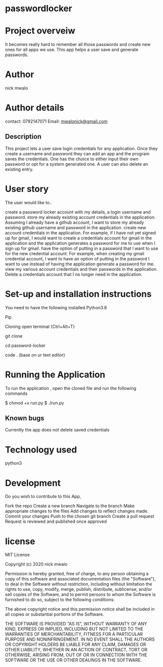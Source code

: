 # passwordlocker

# Project overveiw
It becomes really hard to remember all those passwords and create new ones for all apps we use. This app helps a user save and generate passwords.

# Author
nick mwalo

# Author details
contact: 0792147071
Email: mwalonick@gmail.com

## Description
This project lets a user save login credentials for any application. Once they create a username and password they can add an app and the program saves the credentials. One has the choice to either input their own password or opt for a system generated one. A user can also delete an existing entry.

# User story
The user would like to..

create a password locker account with my details, a login username and password. store my already existing account credentials in the application. Assuming I already have a github account, I want to store my already existing github username and password in the application. create new account credentials in the application. For example, if I have not yet signed up for gmail, I would want to create a credentials account for gmail in the application and the application generates a password for me to use when I sign up for gmail. have the option of putting in a password that I want to use for the new credential account. For example, when creating my gmail credential account, I want to have an option of putting in the password I want to use instead of having the application generate a password for me. view my various account credentials and their passwords in the application. Delete a credentials account that I no longer need in the application.

 # Set-up and installation instructions

You need to have the following installed
Python3.8

Pip

Cloning
open terminal {Ctrl+Alt+T}

git clone

cd password-locker

code . (base on ur text editor)

# Running the Application
To run the application , open the cloned file and run the following commands

$ chmod +x run.py $ ./run.py

## Known bugs
Currently the app does not delete saved credentials

# Technology used
python3

# Development
Do you wish to contribute to this App,

Fork the repo Create a new branch Navigate to the branch Make appropriate changes to the files Add changes to reflect changes made. Commit your changes Push to the chosen git branch Create a pull request Request is reviewed and published once approved

# license
MIT License

Copyright (c) 2020 nick mwalo

Permission is hereby granted, free of charge, to any person obtaining a copy of this software and associated documentation files (the "Software"), to deal in the Software without restriction, including without limitation the rights to use, copy, modify, merge, publish, distribute, sublicense, and/or sell copies of the Software, and to permit persons to whom the Software is furnished to do so, subject to the following conditions:

The above copyright notice and this permission notice shall be included in all copies or substantial portions of the Software.

THE SOFTWARE IS PROVIDED "AS IS", WITHOUT WARRANTY OF ANY KIND, EXPRESS OR IMPLIED, INCLUDING BUT NOT LIMITED TO THE WARRANTIES OF MERCHANTABILITY, FITNESS FOR A PARTICULAR PURPOSE AND NONINFRINGEMENT. IN NO EVENT SHALL THE AUTHORS OR COPYRIGHT HOLDERS BE LIABLE FOR ANY CLAIM, DAMAGES OR OTHER LIABILITY, WHETHER IN AN ACTION OF CONTRACT, TORT OR OTHERWISE, ARISING FROM, OUT OF OR IN CONNECTION WITH THE SOFTWARE OR THE USE OR OTHER DEALINGS IN THE SOFTWARE.